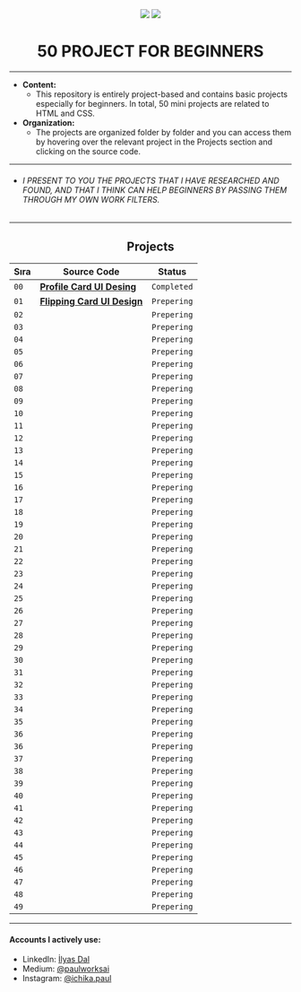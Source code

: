 <div align= "center">
<img  src="https://skillicons.dev/icons?i=html" /> <img  src="https://skillicons.dev/icons?i=css" /> 
<h1>50 PROJECT FOR BEGINNERS </h1>
</div>

<hr/>

- <b> Content: </b>
  - This repository is entirely project-based and contains basic projects especially for beginners. In total, 50 mini projects are related to HTML and CSS.
- <b> Organization: </b>
  - The projects are organized folder by folder and you can access them by hovering over the relevant project in the Projects section and clicking on the source code.

<hr/>

- ###### I PRESENT TO YOU THE PROJECTS THAT I HAVE RESEARCHED AND FOUND, AND THAT I THINK CAN HELP BEGINNERS BY PASSING THEM THROUGH MY OWN WORK FILTERS.

<hr/>

<h2 align="center"> Projects </h2>

| Sıra | Source Code                     | Status       |
| ---- | ------------------------------ | ----------- |
| `00` | **[Profile Card UI Desing](https://github.com/ichikapaull/HTML-CSS-projects-for-beginners/tree/main/Profile%20Card%20UI%20Desing)** | `Completed` |
| `01` | **[Flipping Card UI Design](https://github.com/ichikapaull/HTML-CSS-projects-for-beginners/tree/main/Profile%20Card%20UI%20Desing)**                       | `Prepering` |
| `02` | **[]()**                       | `Prepering` |
| `03` | **[]()**                       | `Prepering` |
| `04` | **[]()**                       | `Prepering` |
| `05` | **[]()**                       | `Prepering` |
| `06` | **[]()**                       | `Prepering` |
| `07` | **[]()**                       | `Prepering` |
| `08` | **[]()**                       | `Prepering` |
| `09` | **[]()**                       | `Prepering` |
| `10` | **[]()**                       | `Prepering` |
| `11` | **[]()**                       | `Prepering` |
| `12` | **[]()**                       | `Prepering` |
| `13` | **[]()**                       | `Prepering` |
| `14` | **[]()**                       | `Prepering` |
| `15` | **[]()**                       | `Prepering` |
| `16` | **[]()**                       | `Prepering` |
| `17` | **[]()**                       | `Prepering` |
| `18` | **[]()**                       | `Prepering` |
| `19` | **[]()**                       | `Prepering` |
| `20` | **[]()**                       | `Prepering` |
| `21` | **[]()**                       | `Prepering` |
| `22` | **[]()**                       | `Prepering` |
| `23` | **[]()**                       | `Prepering` |
| `24` | **[]()**                       | `Prepering` |
| `25` | **[]()**                       | `Prepering` |
| `26` | **[]()**                       | `Prepering` |
| `27` | **[]()**                       | `Prepering` |
| `28` | **[]()**                       | `Prepering` |
| `29` | **[]()**                       | `Prepering` |
| `30` | **[]()**                       | `Prepering` |
| `31` | **[]()**                       | `Prepering` |
| `32` | **[]()**                       | `Prepering` |
| `33` | **[]()**                       | `Prepering` |
| `34` | **[]()**                       | `Prepering` |
| `35` | **[]()**                       | `Prepering` |
| `36` | **[]()**                       | `Prepering` |
| `36` | **[]()**                       | `Prepering` |
| `37` | **[]()**                       | `Prepering` |
| `38` | **[]()**                       | `Prepering` |
| `39` | **[]()**                       | `Prepering` |
| `40` | **[]()**                       | `Prepering` |
| `41` | **[]()**                       | `Prepering` |
| `42` | **[]()**                       | `Prepering` |
| `43` | **[]()**                       | `Prepering` |
| `44` | **[]()**                       | `Prepering` |
| `45` | **[]()**                       | `Prepering` |
| `46` | **[]()**                       | `Prepering` |
| `47` | **[]()**                       | `Prepering` |
| `48` | **[]()**                       | `Prepering` |
| `49` | **[]()**                       | `Prepering` |

<hr/>

<h4> Accounts I actively use:</h4>

- LinkedIn: <a href="https://www.linkedin.com/in/ilyas-dal-686b222bb/">İlyas Dal</a>
- Medium: <a href="https://medium.com/@paulworksai">@paulworksai</a>
- Instagram: <a href="https://www.instagram.com/ichika.paul/">@ichika.paul</a>
